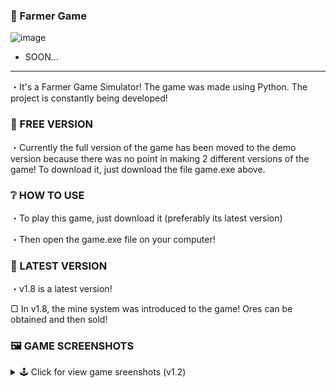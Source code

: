 ### 🌾 Farmer Game
![image](https://github.com/Adiksuu/Farmer-Game-Simulator/assets/75419729/6aed8ff7-237c-41fe-99b1-7263a559b51c)
- SOON...

---

・It's a Farmer Game Simulator! 
The game was made using Python. The project is constantly being developed! 

### 💚 FREE VERSION
・Currently the full version of the game has been moved to the demo version because there was no point in making 2 different versions of the game!
To download it, just download the file game.exe above. 

### ❔ HOW TO USE
・To play this game, just download it (preferably its latest version)

・Then open the game.exe file on your computer!

### 📣 LATEST VERSION
・v1.8 is a latest version! 

▢ In v1.8, the mine system was introduced to the game! Ores can be obtained and then sold!


### 🖼️ GAME SCREENSHOTS
<details>
<summary> 🕹️ Click for view game sreenshots (v1.2) </summary>
  
### 📃 MENU
![image](https://user-images.githubusercontent.com/75419729/155348172-77a9b12e-2139-47f7-b615-f784e3924f0e.png)
  
### 🥕 OPTION 1 - FARMING CARROTS
![image](https://user-images.githubusercontent.com/75419729/155344251-c9f48300-d3bd-48f0-b732-ace608dd50ca.png)
  
### 👛 OPTION 2 - SELLING CARROTS
![image](https://user-images.githubusercontent.com/75419729/155346632-f0b7bfd4-f4ea-4a35-a2be-d77440c4c680.png)
  
### 🛒 OPTION 3 - BUYING UPGRADE
![image](https://user-images.githubusercontent.com/75419729/155347167-3091f324-4927-469c-80b0-74319a4fd067.png)
  
### ⚙ OPTION 4 - GAME SETTINGS
![image](https://user-images.githubusercontent.com/75419729/155347257-4131988b-67c6-496c-ac14-77c0394748c5.png)
  
### 🚪 OPTION 5 - QUIT THE GAME
![image](https://user-images.githubusercontent.com/75419729/155347375-5317a35a-13e5-428f-a0e5-7fded7de8146.png)
  
### 🎫 OPTION 6 - ENTER CODE
![image](https://user-images.githubusercontent.com/75419729/155347735-cf809b6f-1cc5-43e0-bce4-b617bc20a7b3.png)
  
</details>
